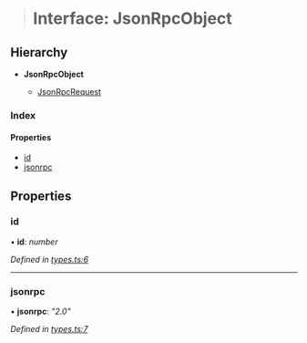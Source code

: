 > # Interface: JsonRpcObject

## Hierarchy

* **JsonRpcObject**

  * [JsonRpcRequest](_types_.jsonrpcrequest.md)

### Index

#### Properties

* [id](_types_.jsonrpcobject.md#id)
* [jsonrpc](_types_.jsonrpcobject.md#jsonrpc)

## Properties

###  id

• **id**: *number*

*Defined in [types.ts:6](https://github.com/polkadot-js/api/blob/f95fb6d/packages/rpc-provider/src/types.ts#L6)*

___

###  jsonrpc

• **jsonrpc**: *"2.0"*

*Defined in [types.ts:7](https://github.com/polkadot-js/api/blob/f95fb6d/packages/rpc-provider/src/types.ts#L7)*